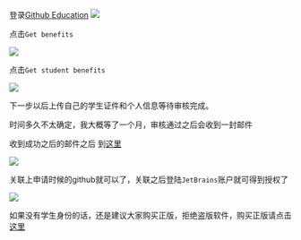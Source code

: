 登录[Github Education](https://education.github.com/)
![](https://p9-juejin.byteimg.com/tos-cn-i-k3u1fbpfcp/cf261fa3af104036ae12fd76f6135a49~tplv-k3u1fbpfcp-watermark.image)

点击`Get benefits`

![](https://p6-juejin.byteimg.com/tos-cn-i-k3u1fbpfcp/aa0a4b8ee9c747d7a382f0ed6a173f38~tplv-k3u1fbpfcp-watermark.image)

点击`Get student benefits`

![](https://p1-juejin.byteimg.com/tos-cn-i-k3u1fbpfcp/bdbeb5f833a2428486b7ec58d536d6c0~tplv-k3u1fbpfcp-watermark.image)

下一步以后上传自己的学生证件和个人信息等待审核完成。

时间多久不太确定，我大概等了一个月，审核通过之后会收到一封邮件

收到成功之后的邮件之后 到[这里](https://www.jetbrains.com/shop/eform/students)

![](https://p3-juejin.byteimg.com/tos-cn-i-k3u1fbpfcp/e1a8d7bbaaed44b1b7dbd19d123aeaa9~tplv-k3u1fbpfcp-watermark.image)

关联上申请时候的github就可以了，关联之后登陆`JetBrains`账户就可得到授权了

![](https://p3-juejin.byteimg.com/tos-cn-i-k3u1fbpfcp/18c40de7e3aa42b28d1acdd47351d7e0~tplv-k3u1fbpfcp-watermark.image)


 如果没有学生身份的话，还是建议大家购买正版，拒绝盗版软件，购买正版请点击[这里](https://www.jetbrains.com/)